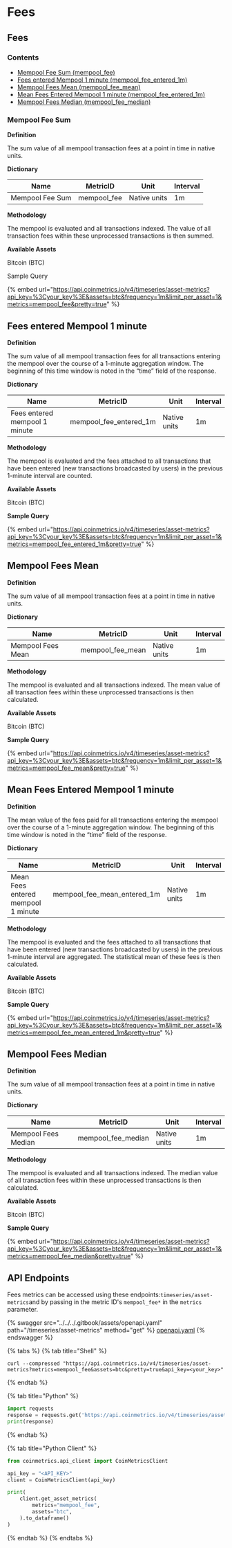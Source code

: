# Fees

## Fees

### Contents

* [Mempool Fee Sum (mempool\_fee)](fees.md#mempool\_fee)
* [Fees entered Mempool 1 minute (mempool\_fee\_entered\_1m)](fees.md#mempool\_fee\_entered)
* [Mempool Fees Mean (mempool\_fee\_mean)](fees.md#mempool\_fee\_mean)
* [Mean Fees Entered Mempool 1 minute (mempool\_fee\_entered\_1m)](fees.md#mempool\_fee\_mean\_entered)
* [Mempool Fees Median (mempool\_fee\_median)](fees.md#mempool\_fee\_median)

### Mempool Fee Sum <a href="#mempool_fee" id="mempool_fee"></a>

**Definition**

The sum value of all mempool transaction fees at a point in time in native units.

**Dictionary**

| Name            | MetricID     | Unit         | Interval |
| --------------- | ------------ | ------------ | -------- |
| Mempool Fee Sum | mempool\_fee | Native units | 1m       |

**Methodology**

The mempool is evaluated and all transactions indexed. The value of all transaction fees within these unprocessed transactions is then summed.

**Available Assets**

Bitcoin (BTC)

Sample Query

{% embed url="https://api.coinmetrics.io/v4/timeseries/asset-metrics?api_key=%3Cyour_key%3E&assets=btc&frequency=1m&limit_per_asset=1&metrics=mempool_fee&pretty=true" %}

## Fees entered Mempool 1 minute <a href="#mempool_fee_entered" id="mempool_fee_entered"></a>

**Definition**

The sum value of all mempool transaction fees for all transactions entering the mempool over the course of a 1-minute aggregation window. The beginning of this time window is noted in the “time” field of the response.

**Dictionary**

| Name                          | MetricID                  | Unit         | Interval |
| ----------------------------- | ------------------------- | ------------ | -------- |
| Fees entered mempool 1 minute | mempool\_fee\_entered\_1m | Native units | 1m       |

**Methodology**

The mempool is evaluated and the fees attached to all transactions that have been entered (new transactions broadcasted by users) in the previous 1-minute interval are counted.

**Available Assets**

Bitcoin (BTC)

**Sample Query**

{% embed url="https://api.coinmetrics.io/v4/timeseries/asset-metrics?api_key=%3Cyour_key%3E&assets=btc&frequency=1m&limit_per_asset=1&metrics=mempool_fee_entered_1m&pretty=true" %}

## Mempool Fees Mean <a href="#mempool_fee_mean" id="mempool_fee_mean"></a>

**Definition**

The sum value of all mempool transaction fees at a point in time in native units.

**Dictionary**

| Name              | MetricID           | Unit         | Interval |
| ----------------- | ------------------ | ------------ | -------- |
| Mempool Fees Mean | mempool\_fee\_mean | Native units | 1m       |

**Methodology**

The mempool is evaluated and all transactions indexed. The mean value of all transaction fees within these unprocessed transactions is then calculated.

**Available Assets**

Bitcoin (BTC)

**Sample Query**

{% embed url="https://api.coinmetrics.io/v4/timeseries/asset-metrics?api_key=%3Cyour_key%3E&assets=btc&frequency=1m&limit_per_asset=1&metrics=mempool_fee_mean&pretty=true" %}

## Mean Fees Entered Mempool 1 minute <a href="#mempool_fee_mean_entered" id="mempool_fee_mean_entered"></a>

**Definition**

The mean value of the fees paid for all transactions entering the mempool over the course of a 1-minute aggregation window. The beginning of this time window is noted in the “time” field of the response.

**Dictionary**

| Name                               | MetricID                        | Unit         | Interval |
| ---------------------------------- | ------------------------------- | ------------ | -------- |
| Mean Fees entered mempool 1 minute | mempool\_fee\_mean\_entered\_1m | Native units | 1m       |

**Methodology**

The mempool is evaluated and the fees attached to all transactions that have been entered (new transactions broadcasted by users) in the previous 1-minute interval are aggregated. The statistical mean of these fees is then calculated.

**Available Assets**

Bitcoin (BTC)

**Sample Query**

{% embed url="https://api.coinmetrics.io/v4/timeseries/asset-metrics?api_key=%3Cyour_key%3E&assets=btc&frequency=1m&limit_per_asset=1&metrics=mempool_fee_mean_entered_1m&pretty=true" %}

## Mempool Fees Median <a href="#mempool_fee_median" id="mempool_fee_median"></a>

**Definition**

The sum value of all mempool transaction fees at a point in time in native units.

**Dictionary**

| Name                | MetricID             | Unit         | Interval |
| ------------------- | -------------------- | ------------ | -------- |
| Mempool Fees Median | mempool\_fee\_median | Native units | 1m       |

**Methodology**

The mempool is evaluated and all transactions indexed. The median value of all transaction fees within these unprocessed transactions is then calculated.

**Available Assets**

Bitcoin (BTC)

**Sample Query**

{% embed url="https://api.coinmetrics.io/v4/timeseries/asset-metrics?api_key=%3Cyour_key%3E&assets=btc&frequency=1m&limit_per_asset=1&metrics=mempool_fee_median&pretty=true" %}

## API Endpoints

Fees metrics can be accessed using these endpoints:`timeseries/asset-metrics`and by passing in the metric ID's `mempool_fee*` in the `metrics` parameter.

{% swagger src="../../../.gitbook/assets/openapi.yaml" path="/timeseries/asset-metrics" method="get" %}
[openapi.yaml](../../../.gitbook/assets/openapi.yaml)
{% endswagger %}

{% tabs %}
{% tab title="Shell" %}
```shell
curl --compressed "https://api.coinmetrics.io/v4/timeseries/asset-metrics?metrics=mempool_fee&assets=btc&pretty=true&api_key=<your_key>"
```
{% endtab %}

{% tab title="Python" %}
```python
import requests
response = requests.get('https://api.coinmetrics.io/v4/timeseries/asset-metrics?metrics=mempool_fee&assets=btc&pretty=true&api_key=<your_key>').json()
print(response)
```
{% endtab %}

{% tab title="Python Client" %}
```python
from coinmetrics.api_client import CoinMetricsClient

api_key = "<API_KEY>"
client = CoinMetricsClient(api_key)

print(
    client.get_asset_metrics(
        metrics="mempool_fee", 
        assets="btc",
    ).to_dataframe()
)
```
{% endtab %}
{% endtabs %}
